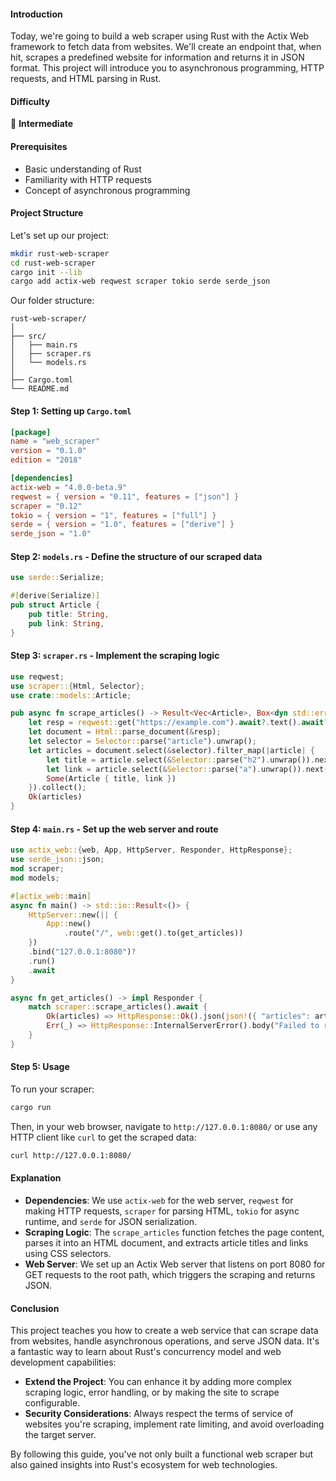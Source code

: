 #### Introduction
Today, we're going to build a web scraper using Rust with the Actix Web framework to fetch data from websites. We'll create an endpoint that, when hit, scrapes a predefined website for information and returns it in JSON format. This project will introduce you to asynchronous programming, HTTP requests, and HTML parsing in Rust.

#### Difficulty
🍂 **Intermediate**

#### Prerequisites
- Basic understanding of Rust
- Familiarity with HTTP requests
- Concept of asynchronous programming

#### Project Structure
Let's set up our project:

```sh
mkdir rust-web-scraper
cd rust-web-scraper
cargo init --lib
cargo add actix-web reqwest scraper tokio serde serde_json
```

Our folder structure:

```
rust-web-scraper/
│
├── src/
│   ├── main.rs
│   ├── scraper.rs
│   └── models.rs
│
├── Cargo.toml
└── README.md
```

#### Step 1: Setting up `Cargo.toml`

```toml
[package]
name = "web_scraper"
version = "0.1.0"
edition = "2018"

[dependencies]
actix-web = "4.0.0-beta.9"
reqwest = { version = "0.11", features = ["json"] }
scraper = "0.12"
tokio = { version = "1", features = ["full"] }
serde = { version = "1.0", features = ["derive"] }
serde_json = "1.0"
```

#### Step 2: `models.rs` - Define the structure of our scraped data

```rust
use serde::Serialize;

#[derive(Serialize)]
pub struct Article {
    pub title: String,
    pub link: String,
}
```

#### Step 3: `scraper.rs` - Implement the scraping logic

```rust
use reqwest;
use scraper::{Html, Selector};
use crate::models::Article;

pub async fn scrape_articles() -> Result<Vec<Article>, Box<dyn std::error::Error>> {
    let resp = reqwest::get("https://example.com").await?.text().await?;
    let document = Html::parse_document(&resp);
    let selector = Selector::parse("article").unwrap();
    let articles = document.select(&selector).filter_map(|article| {
        let title = article.select(&Selector::parse("h2").unwrap()).next()?.text().collect::<String>();
        let link = article.select(&Selector::parse("a").unwrap()).next()?.value().attr("href")?.to_string();
        Some(Article { title, link })
    }).collect();
    Ok(articles)
}
```

#### Step 4: `main.rs` - Set up the web server and route

```rust
use actix_web::{web, App, HttpServer, Responder, HttpResponse};
use serde_json::json;
mod scraper;
mod models;

#[actix_web::main]
async fn main() -> std::io::Result<()> {
    HttpServer::new(|| {
        App::new()
            .route("/", web::get().to(get_articles))
    })
    .bind("127.0.0.1:8080")?
    .run()
    .await
}

async fn get_articles() -> impl Responder {
    match scraper::scrape_articles().await {
        Ok(articles) => HttpResponse::Ok().json(json!({ "articles": articles })),
        Err(_) => HttpResponse::InternalServerError().body("Failed to retrieve articles"),
    }
}
```

#### Step 5: Usage

To run your scraper:

```sh
cargo run
```

Then, in your web browser, navigate to `http://127.0.0.1:8080/` or use any HTTP client like `curl` to get the scraped data:

```sh
curl http://127.0.0.1:8080/
```

#### Explanation

- **Dependencies**: We use `actix-web` for the web server, `reqwest` for making HTTP requests, `scraper` for parsing HTML, `tokio` for async runtime, and `serde` for JSON serialization.
- **Scraping Logic**: The `scrape_articles` function fetches the page content, parses it into an HTML document, and extracts article titles and links using CSS selectors.
- **Web Server**: We set up an Actix Web server that listens on port 8080 for GET requests to the root path, which triggers the scraping and returns JSON.

#### Conclusion

This project teaches you how to create a web service that can scrape data from websites, handle asynchronous operations, and serve JSON data. It's a fantastic way to learn about Rust's concurrency model and web development capabilities:

- **Extend the Project**: You can enhance it by adding more complex scraping logic, error handling, or by making the site to scrape configurable.
- **Security Considerations**: Always respect the terms of service of websites you're scraping, implement rate limiting, and avoid overloading the target server.

By following this guide, you've not only built a functional web scraper but also gained insights into Rust's ecosystem for web technologies.